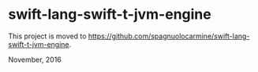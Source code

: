 # swift-lang-swift-t-jvm-engine
This project is moved to https://github.com/spagnuolocarmine/swift-lang-swift-t-jvm-engine.

November, 2016
